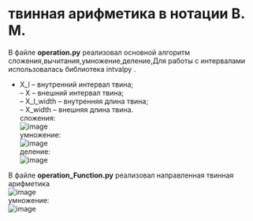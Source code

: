 # твинная арифметика в нотации В. М.
В файле **operation.py** реализовал основной алгоритм сложения,вычитания,умножение,деление,Для работы с интервалами 
использовалась библиотека intvalpy .
- X_l – внутренний интервал твина;  
– X – внешний интервал твина;  
– X_l_width – внутренняя длина твина;  
– X_width – внешняя длина твина.  
сложения:    
![image](https://github.com/Li-Rui-QI/twins/assets/25670502/267be82b-94a5-49c1-91bf-31fa74bdbb56)    
умножение:    
![image](https://github.com/Li-Rui-QI/twins/assets/25670502/025652b7-f48d-4bb2-9d9d-0fef6eb35c44)  
деление:   
![image](https://github.com/Li-Rui-QI/twins/assets/25670502/d2ff3159-272b-46dd-ab4b-4a2e5a6a2d14)  
  
В файле **operation_Function.py** реализовал направленная твинная арифметика  
![image](https://github.com/Li-Rui-QI/twins/assets/25670502/5f1eddab-5db6-46b6-a98f-68e23cd420f4)    
умножение:   
![image](https://github.com/Li-Rui-QI/twins/assets/25670502/cdf88b7d-486d-4c30-984f-bd77a63400a4)  
